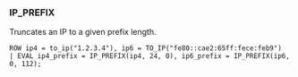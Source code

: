<!--
This is generated by ESQL’s AbstractFunctionTestCase. Do no edit it. See ../README.md for how to regenerate it.
-->

### IP_PREFIX
Truncates an IP to a given prefix length.

```
ROW ip4 = to_ip("1.2.3.4"), ip6 = TO_IP("fe80::cae2:65ff:fece:feb9")
| EVAL ip4_prefix = IP_PREFIX(ip4, 24, 0), ip6_prefix = IP_PREFIX(ip6, 0, 112);
```
